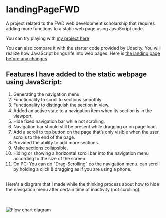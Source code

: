 # landingPageFWD
A project related to the FWD web development scholarship that requires adding more functions to a static web page using JavaScript code.

You can try playing with [my project here](https://99zarka.github.io/landingPageFWD/ "My first web project")

You can also compare it with the starter code provided by Udacity. You will realize how JavaScript brings life into web pages. Here is [the landing page before any changes](https://99zarka.github.io/landingPageFWD/StarterCode/ "project before any changes").

## Features I have added to the static webpage using JavaScript:
1. Generating the navigation menu.
2. Functionality to scroll to sections smoothly.
3. Functionality to distinguish the section in view.
4. Added an active state to a navigation item when its section is in the viewport.
5. Hide fixed navigation bar while not scrolling.
6. Navigation bar should still be present while dragging or on page load.
7. Add a scroll to top button on the page that’s only visible when the user scrolls to the end of the page.
8. Provided the ability to add more sections.
9. Make sections collapsible.
10. Hiding or showing a horizontal scroll bar into the navigation menu according to the size of the screen.
11. On PC: You can do "Drag-Scrolling" oo the navigation menu. can scroll by holding a click & dragging as if you are using a phone.
<br> 
Here's a diagram that I made while the thinking process about how to hide the navigation menu after certain time of inactivity (not scrolling).
<br>
<br>
<br> 

![Flow chart diagram](https://user-images.githubusercontent.com/53001011/130192717-1d9ee253-9b53-4dd9-84c1-99adc24e965c.png "Flow chart diagram")
